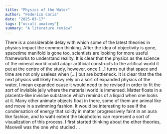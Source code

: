 ```yaml
---
title: "Physics of the Water"
author: "Federico Caria"
date: "2025-03-17"
tags: ["occult anatomy"]
summary: "A literature review"
---
```


There is a considerable delay with which some of the latest theories in physics impact the common thinking.
After the idea of objectivity is gone, spacetime manifold is gone too, scientists are looking for more useful frameworks to understand reality.
It is clear that the physics as the science of the mineral world could adapr artificial constructs to the artifical world it put at the centre of the study, however, once [...] turns out that space and time are not only useless when [...] but are bottleneck.
It is clear that the the next physics will likely heavy rely on a sort of expanded physics of the water, I mean expanded cause it would need to be revised in order to fit the sort of invisible jelly where the material world is immersed. 
Matter floats in a placenta-like invisibe substance which reminds of a liquid when one looks at it. Many other animate objects float in there, some of them are animal like and move in a swimming fashion. It would be interesting to see if the condensation of energy that solidy in matter progressively faint in an aura like fashion, and to waht extent the biophotons can represent a sort of visualization of this process. 
I first started thinking about the ether theories, Maxwell was the one who studied ...

